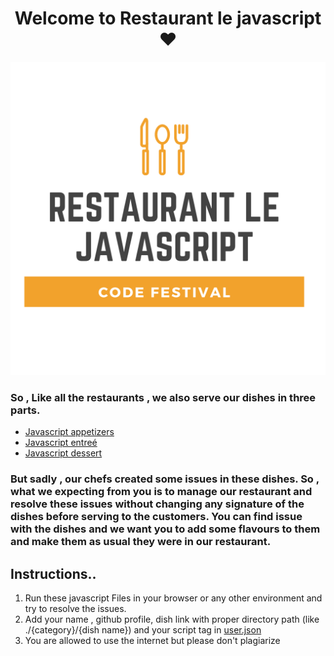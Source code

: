 <h1 align="center" > Welcome to Restaurant le javascript ❤️</h1>
<img  height="20%" width="100%" src="./Restaurant le javascript Logo.png" /> 

<h3> So , Like all the restaurants , we also serve our dishes in three parts.  </h3>

<ul>
<li ><a href="./javascript appetizers" > Javascript appetizers </a>   </li>
<li ><a href="./javascript entreé" > Javascript entreé </a>   </li>
<li ><a href= "./javascript dessert"> Javascript dessert</a>   </li>
</ul>

<h3> But sadly , our chefs created some issues in these dishes. So , what we expecting from you is to manage our restaurant and resolve these issues without changing any signature of the dishes before serving to the customers. You can find issue with the dishes and we want you to add some flavours to them and make them as usual they were in our restaurant. </h3>

<h2>Instructions..</h2>
<ol>
<li> Run these javascript Files in your browser or any other environment and try to resolve the issues.</li>
<li> Add your name , github profile, dish link with proper directory path (like ./{category}/{dish name}) and your script tag in <a href="./user.json" > user.json </a> </li>
<li> You are allowed to use the internet but please don't plagiarize </li>
</ol>
